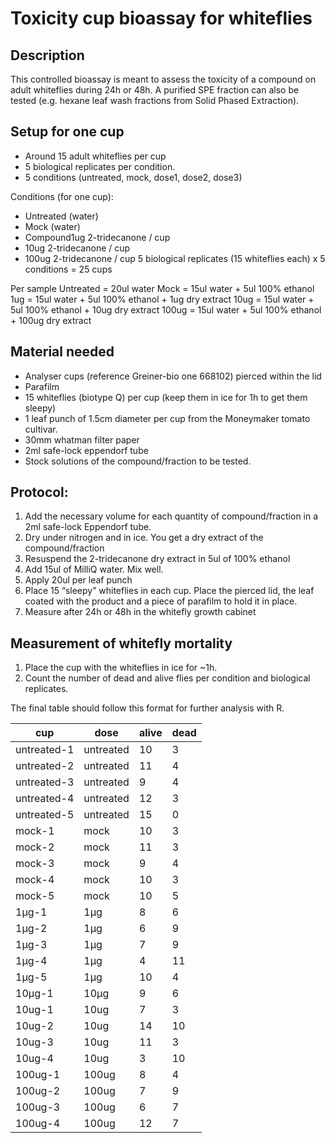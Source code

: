 # Toxicity cup bioassay for whiteflies

## Description
This controlled bioassay is meant to assess the toxicity of a compound on adult whiteflies during 24h or 48h. 
A purified SPE fraction can also be tested (e.g. hexane leaf wash fractions from Solid Phased Extraction). 

## Setup for one cup

*  Around 15 adult whiteflies per cup
*  5 biological replicates per condition.
*  5 conditions (untreated, mock, dose1, dose2, dose3)

Conditions (for one cup):
*  Untreated (water)
*  Mock (water)
*  Compound1ug 2-tridecanone / cup
*  10ug 2-tridecanone / cup
*  100ug 2-tridecanone / cup
5 biological replicates (15 whiteflies each) x 5 conditions = 25 cups

Per sample
Untreated = 20ul water
Mock = 15ul water + 5ul 100% ethanol
1ug = 15ul water + 5ul 100% ethanol + 1ug dry extract
10ug = 15ul water + 5ul 100% ethanol + 10ug dry extract
100ug = 15ul water + 5ul 100% ethanol + 100ug dry extract


## Material needed
* Analyser cups (reference Greiner-bio one 668102) pierced within the lid
* Parafilm
* 15 whiteflies (biotype Q) per cup (keep them in ice for 1h to get them sleepy)
* 1 leaf punch of 1.5cm diameter per cup from the Moneymaker tomato cultivar.
* 30mm whatman filter paper 
* 2ml safe-lock eppendorf tube
* Stock solutions of the compound/fraction to be tested. 

## Protocol:
1) Add the necessary volume for each quantity of compound/fraction in a 2ml safe-lock Eppendorf tube.
2) Dry under nitrogen and in ice. You get a dry extract of the compound/fraction
3) Resuspend the 2-tridecanone dry extract in 5ul of 100% ethanol 
4) Add 15ul of MilliQ water. Mix well. 
5) Apply 20ul per leaf punch 
6) Place 15 “sleepy” whiteflies in each cup. Place the pierced lid, the leaf coated with the product and a piece of parafilm to hold it in place. 
7) Measure after 24h or 48h in the whitefly growth cabinet

## Measurement of whitefly mortality
1) Place the cup with the whiteflies in ice for ~1h. 
2) Count the number of dead and alive flies per condition and biological replicates. 

The final table should follow this format for further analysis with R. 

cup | dose | alive | dead
-------|------|-------|-----
untreated-1 | untreated | 10 | 3
untreated-2 | untreated | 11 | 4
untreated-3 | untreated | 9 | 4
untreated-4 | untreated | 12 | 3
untreated-5 | untreated | 15 | 0
mock-1 | mock | 10 | 3
mock-2 | mock | 11 | 3
mock-3 | mock | 9 | 4
mock-4 | mock | 10 | 3
mock-5 | mock | 10 | 5
1µg-1 | 1µg | 8 | 6
1µg-2 | 1µg | 6 | 9
1µg-3 | 1µg | 7 | 9
1µg-4 | 1µg | 4 | 11
1µg-5 | 1µg | 10 | 4
10µg-1 | 10µg | 9 | 6
10ug-1 | 10ug |	7	| 3
10ug-2 | 10ug | 14 | 10
10ug-3 | 10ug |	11 | 3
10ug-4 | 10ug |	3 | 10
100ug-1 | 100ug |	8 |	4
100ug-2 | 100ug |	7 | 9
100ug-3 | 100ug | 6 | 7
100ug-4 | 100ug | 12 | 7






